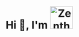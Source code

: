 <h1 align="center">
  Hi 👋, I'm
  <img src="https://github.com/Zentheriun/Zentheriun/blob/main/gif/Zentheriun.gif" alt="Zentheriun" height="60"/>
</h1>
